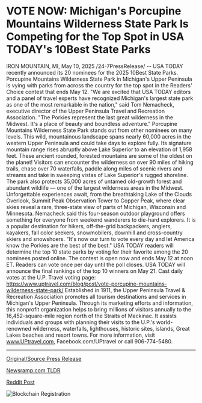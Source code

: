 # VOTE NOW: Michigan's Porcupine Mountains Wilderness State Park Is Competing for the Top Spot in USA TODAY's 10Best State Parks

IRON MOUNTAIN, MI, May 10, 2025 /24-7PressRelease/ -- USA TODAY recently announced its 20 nominees for the 2025 10Best State Parks. Porcupine Mountains Wilderness State Park in Michigan's Upper Peninsula is vying with parks from across the country for the top spot in the Readers' Choice contest that ends May 12.  "We are excited that USA TODAY editors and a panel of travel experts have recognized Michigan's largest state park as one of the most remarkable in the nation," said Tom Nemacheck, executive director of the Upper Peninsula Travel and Recreation Association. "The Porkies represent the last great wilderness in the Midwest. It's a place of beauty and boundless adventure."  Porcupine Mountains Wilderness State Park stands out from other nominees on many levels. This wild, mountainous landscape spans nearly 60,000 acres in the western Upper Peninsula and could take days to explore fully. Its signature mountain range rises abruptly above Lake Superior to an elevation of 1,958 feet. These ancient rounded, forested mountains are some of the oldest on the planet!   Visitors can encounter the wilderness on over 90 miles of hiking trails, chase over 70 waterfalls, paddle along miles of scenic rivers and streams and take in sweeping vistas of Lake Superior's rugged shoreline. The park also protects 35,000 acres of untamed old-growth forest and abundant wildlife — one of the largest wilderness areas in the Midwest. Unforgettable experiences await, from the breathtaking Lake of the Clouds Overlook, Summit Peak Observation Tower to Copper Peak, where clear skies reveal a rare, three-state view of parts of Michigan, Wisconsin and Minnesota.  Nemacheck said this four-season outdoor playground offers something for everyone from weekend wanderers to die-hard explorers. It is a popular destination for hikers, off-the-grid backpackers, anglers, kayakers, fall color seekers, snowmobilers, downhill and cross-country skiers and snowshoers.   "It's now our turn to vote every day and let America know the Porkies are the best of the best."  USA TODAY readers will determine the top 10 state parks by voting for their favorite among the 20 nominees posted online. The contest is open now and ends May 12 at noon ET. Readers can vote once per day until the poll closes. USA TODAY will announce the final rankings of the top 10 winners on May 21.   Cast daily votes at the U.P. Travel voting page: https://www.uptravel.com/blog/post/vote-porcupine-mountains-wilderness-state-park/  Established in 1911, the Upper Peninsula Travel & Recreation Association promotes all tourism destinations and services in Michigan's Upper Peninsula. Through its marketing efforts and information, this nonprofit organization helps to bring millions of visitors annually to the 16,452-square-mile region north of the Straits of Mackinac. It assists individuals and groups with planning their visits to the U.P.'s world-renowned wilderness, waterfalls, lighthouses, historic sites, islands, Great Lakes beaches and resort towns. For more information, visit www.UPtravel.com, Facebook.com/UPtravel or call 906-774-5480. 

---

[Original/Source Press Release](https://www.24-7pressrelease.com/press-release/522632/vote-now-michigans-porcupine-mountains-wilderness-state-park-is-competing-for-the-top-spot-in-usa-todays-10best-state-parks)
                    

[Newsramp.com TLDR](https://newsramp.com/curated-news/porcupine-mountains-wilderness-state-park-nominated-for-10best-state-parks-by-usa-today/e696dfcb9723c35c848b76f73f5e11da) 

 



[Reddit Post](https://www.reddit.com/r/eventNews/comments/1kj4i49/porcupine_mountains_wilderness_state_park/) 



![Blockchain Registration](https://cdn.newsramp.app/24-7PressRelease/qrcode/255/10/markbdQl.webp)